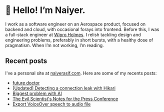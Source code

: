 # 👋 Hello! I’m Naiyer.

I work as a software engineer on an Aerospace product, focused on backend and cloud, with occasional forays into frontend. Before this, I was a full-stack engineer at [Wipro Holmes](https://www.wipro.com/holmes/). I relish tackling design and engineering problems, preferably in short bursts, with a healthy dose of pragmatism. When I’m not working, I’m reading.

## Recent posts

I've a personal site at [naiyerasif.com](https://www.naiyerasif.com). Here are some of my recents posts:

<!-- BLOG-POST-LIST:START -->
- [future doctor](https://www.naiyerasif.com/post/2025/05/19/future-doctor/)
- [[Updated] Detecting a connection leak with Hikari](https://www.naiyerasif.com/post/2022/09/18/detecting-a-connection-leak-with-hikari/)
- [Biggest problem with AI](https://www.naiyerasif.com/post/2025/04/28/biggest-problem-with-ai/)
- [The Evil Scientist&#39;s Notes for the Press Conference](https://www.naiyerasif.com/post/2025/04/19/the-evil-scientists-notes-for-the-press-conference/)
- [Export VoiceOver speech to audio file](https://www.naiyerasif.com/post/2025/04/13/export-voiceover-speech-to-audio-file/)
<!-- BLOG-POST-LIST:END -->
